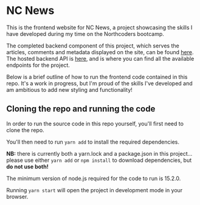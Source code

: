 # NC News

This is the frontend website for NC News, a project showcasing the skills I have developed during my time on the Northcoders bootcamp.

The completed backend component of this project, which serves the articles, comments and metadata displayed on the site, can be found [here](https://github.com/N1ck-Benson/be-nc-news). The hosted backend API is [here](https://nc-news-database.herokuapp.com/api), and is where you can find all the available endpoints for the project.

Below is a brief outline of how to run the frontend code contained in this repo. It's a work in progress, but I'm proud of the skills I've developed and am ambitious to add new styling and functionality!

## Cloning the repo and running the code

In order to run the source code in this repo yourself, you'll first need to clone the repo.

You'll then need to run `yarn add` to install the required dependencies.

**NB:** there is currently both a yarn.lock and a package.json in this project... please use either `yarn add` or `npm install` to download dependencies, but **do not use both!**

The minimum version of node.js required for the code to run is 15.2.0.

Running `yarn start` will open the project in development mode in your browser.
